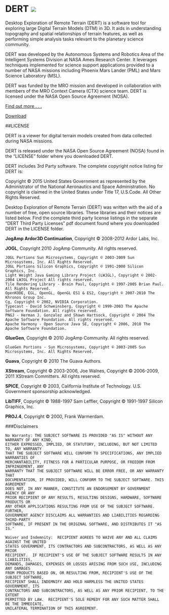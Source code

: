 # DERT ![ ](https://github.com/nasa/DERT/blob/master/dert/html/images/dert.png)

Desktop Exploration of Remote Terrain (DERT) is a software tool for exploring large Digital Terrain Models (DTM) in 3D. It aids in understanding topography and spatial relationships of terrain features, as well as performing simple analysis tasks relevant to the planetary science community.

DERT was developed by the Autonomous Systems and Robotics Area of the Intelligent Systems Division at NASA Ames Research Center. It leverages techniques implemented for science support applications provided to a number of NASA missions including Phoenix Mars Lander (PML) and Mars Science Laboratory (MSL). 

DERT was funded by the MRO mission and developed in collaboration with members of the MRO Context Camera (CTX) science team. DERT is licensed under the NASA Open Source Agreement (NOSA).

[Find out more . . .](https://github.com/nasa/DERT/wiki)

[Download](https://github.com/nasa/DERT/wiki/Download)

##LICENSE

DERT is a viewer for digital terrain models created from data collected during NASA missions.

DERT is released under the NASA Open Source Agreement (NOSA) found in the “LICENSE” folder where you downloaded DERT.

DERT includes 3rd Party software. The complete copyright notice listing for DERT is:

Copyright © 2015 United States Government as represented by the Administrator of the National Aeronautics and Space
Administration.  No copyright is claimed in the United States under Title 17, U.S.Code. All Other Rights Reserved.

Desktop Exploration of Remote Terrain (DERT) was written with the aid of a number of free, open source
libraries. These libraries and their notices are listed below. Find the complete third party license listings in the
separate “DERT Third Party Licenses” pdf document found where you downloaded DERT in the LICENSE folder.
 
 
**JogAmp Ardor3D Continuation**, Copyright © 2008-2012 Ardor Labs, Inc.

 
**JOGL**, Copyright 2010 JogAmp Community. All rights reserved.
	 
	JOGL Portions Sun Microsystems, Copyright © 2003-2009 Sun Microsystems, Inc. All Rights Reserved. 
	JOGL Portions Silicon Graphics, Copyright © 1991-2000 Silicon Graphics, Inc. 
	Light Weight Java Gaming Library Project (LWJGL), Copyright © 2002-2004 LWJGL Project All rights reserved. 
	Tile Rendering Library - Brain Paul, Copyright © 1997-2005 Brian Paul. All Rights Reserved. 
	OpenKODE, EGL, OpenGL, OpenGL ES1 & ES2, Copyright © 2007-2010 The Khronos Group Inc. 
	Cg, Copyright © 2002, NVIDIA Corporation. 
	Typecast - David Schweinsberg, Copyright © 1999-2003 The Apache Software Foundation. All rights reserved. 
	PNGJ - Herman J. Gonzalez and Shawn Hartsock, Copyright © 2004 The Apache Software Foundation. All rights reserved. 
	Apache Harmony - Open Source Java SE, Copyright © 2006, 2010 The Apache Software Foundation.

 
 **GlueGen**, Copyright © 2010 JogAmp Community. All rights reserved.
 
	GlueGen Portions - Sun Microsystems, Copyright © 2003-2005 Sun Microsystems, Inc. All Rights Reserved.

 
**Guava**, Copyright © 2010 The Guava Authors.


**XStream**, Copyright © 2003-2006, Joe Walnes, Copyright © 2006-2009, 2011 XStream Committers. All rights reserved.

 
**SPICE**, Copyright © 2003, California Institute of Technology. U.S. Government sponsorship acknowledged.

 
**LibTIFF**, Copyright © 1988-1997 Sam Leffler, Copyright © 1991-1997 Silicon Graphics, Inc.

 
**PROJ.4**, Copyright © 2000, Frank Warmerdam.
 

###Disclaimers

	No Warranty: THE SUBJECT SOFTWARE IS PROVIDED "AS IS" WITHOUT ANY WARRANTY OF ANY KIND,
	EITHER EXPRESSED, IMPLIED, OR STATUTORY, INCLUDING, BUT NOT LIMITED TO, ANY WARRANTY
	THAT THE SUBJECT SOFTWARE WILL CONFORM TO SPECIFICATIONS, ANY IMPLIED WARRANTIES OF
	MERCHANTABILITY, FITNESS FOR A PARTICULAR PURPOSE, OR FREEDOM FROM INFRINGEMENT, ANY
	WARRANTY THAT THE SUBJECT SOFTWARE WILL BE ERROR FREE, OR ANY WARRANTY THAT
	DOCUMENTATION, IF PROVIDED, WILL CONFORM TO THE SUBJECT SOFTWARE. THIS AGREEMENT
	DOES NOT, IN ANY MANNER, CONSTITUTE AN ENDORSEMENT BY GOVERNMENT AGENCY OR ANY
	PRIOR RECIPIENT OF ANY RESULTS, RESULTING DESIGNS, HARDWARE, SOFTWARE PRODUCTS OR
	ANY OTHER APPLICATIONS RESULTING FROM USE OF THE SUBJECT SOFTWARE.  FURTHER,
	GOVERNMENT AGENCY DISCLAIMS ALL WARRANTIES AND LIABILITIES REGARDING THIRD-PARTY
	SOFTWARE, IF PRESENT IN THE ORIGINAL SOFTWARE, AND DISTRIBUTES IT "AS IS."

	Waiver and Indemnity:  RECIPIENT AGREES TO WAIVE ANY AND ALL CLAIMS AGAINST THE UNITED
	STATES GOVERNMENT, ITS CONTRACTORS AND SUBCONTRACTORS, AS WELL AS ANY PRIOR
	RECIPIENT.  IF RECIPIENT'S USE OF THE SUBJECT SOFTWARE RESULTS IN ANY LIABILITIES,
	DEMANDS, DAMAGES, EXPENSES OR LOSSES ARISING FROM SUCH USE, INCLUDING ANY DAMAGES
	FROM PRODUCTS BASED ON, OR RESULTING FROM, RECIPIENT'S USE OF THE SUBJECT SOFTWARE,
	RECIPIENT SHALL INDEMNIFY AND HOLD HARMLESS THE UNITED STATES GOVERNMENT, ITS
	CONTRACTORS AND SUBCONTRACTORS, AS WELL AS ANY PRIOR RECIPIENT, TO THE EXTENT
	PERMITTED BY LAW.  RECIPIENT'S SOLE REMEDY FOR ANY SUCH MATTER SHALL BE THE IMMEDIATE,
	UNILATERAL TERMINATION OF THIS AGREEMENT.
